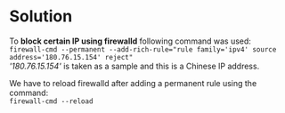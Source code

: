 # Solution
To **block certain IP using firewalld** following command was used:            
`firewall-cmd --permanent --add-rich-rule="rule family='ipv4' source address='180.76.15.154' reject"`                    
_'180.76.15.154'_ is taken as a sample and this is a Chinese IP address.                 
        
We have to reload firewalld after adding a permanent rule using the command:                          
`firewall-cmd --reload`                      
